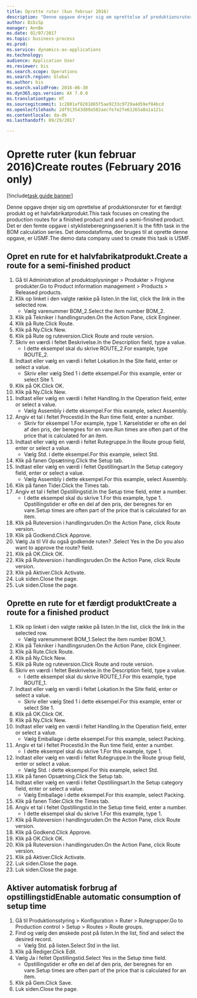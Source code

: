 ```yaml
--- 
title: Oprette ruter (kun februar 2016)
description: "Denne opgave drejer sig om oprettelse af produktionsruter for et færdigt produkt og et halvfabrikatprodukt."
author: BibiSp
manager: AnnBe
ms.date: 02/07/2017
ms.topic: business-process
ms.prod: 
ms.service: dynamics-ax-applications
ms.technology: 
audience: Application User
ms.reviewer: bis
ms.search.scope: Operations
ms.search.region: Global
ms.author: bis
ms.search.validFrom: 2016-06-30
ms.dyn365.ops.version: AX 7.0.0
ms.translationtype: HT
ms.sourcegitcommit: 1c2801af8201865f5ae9233c9729a4d59ef84bcd
ms.openlocfilehash: 2df913543d89a502aecfe7e2fe61265a8a1a121c
ms.contentlocale: da-dk
ms.lasthandoff: 09/29/2017

---
```

# <a name="create-routes-february-2016-only"></a><span data-ttu-id="5f69c-103">Oprette ruter (kun februar 2016)</span><span class="sxs-lookup"><span data-stu-id="5f69c-103">Create routes (February 2016 only)</span></span>

[!include[task guide banner](../../includes/task-guide-banner.md)]

<span data-ttu-id="5f69c-104">Denne opgave drejer sig om oprettelse af produktionsruter for et færdigt produkt og et halvfabrikatprodukt.</span><span class="sxs-lookup"><span data-stu-id="5f69c-104">This task focuses on creating the production routes for a finished product and and a semi-finished product.</span></span> <span data-ttu-id="5f69c-105">Det er den femte opgave i styklisteberegningsserien.</span><span class="sxs-lookup"><span data-stu-id="5f69c-105">It is the fifth task in the BOM calculation series.</span></span> <span data-ttu-id="5f69c-106">Det demodatafirma, der bruges til at oprette denne opgave, er USMF.</span><span class="sxs-lookup"><span data-stu-id="5f69c-106">The demo data company used to create this task is USMF.</span></span>


## <a name="create-a-route-for-a-semi-finished-product"></a><span data-ttu-id="5f69c-107">Opret en rute for et halvfabrikatprodukt.</span><span class="sxs-lookup"><span data-stu-id="5f69c-107">Create a route for a semi-finished product</span></span>
1. <span data-ttu-id="5f69c-108">Gå til Administration af produktoplysninger > Produkter > Frigivne produkter.</span><span class="sxs-lookup"><span data-stu-id="5f69c-108">Go to Product information management > Products > Released products.</span></span>
2. <span data-ttu-id="5f69c-109">Klik op linket i den valgte række på listen.</span><span class="sxs-lookup"><span data-stu-id="5f69c-109">In the list, click the link in the selected row.</span></span>
    * <span data-ttu-id="5f69c-110">Vælg varenummer BOM_2.</span><span class="sxs-lookup"><span data-stu-id="5f69c-110">Select the item number BOM_2.</span></span>  
3. <span data-ttu-id="5f69c-111">Klik på Tekniker i handlingsruden.</span><span class="sxs-lookup"><span data-stu-id="5f69c-111">On the Action Pane, click Engineer.</span></span>
4. <span data-ttu-id="5f69c-112">Klik på Rute.</span><span class="sxs-lookup"><span data-stu-id="5f69c-112">Click Route.</span></span>
5. <span data-ttu-id="5f69c-113">Klik på Ny.</span><span class="sxs-lookup"><span data-stu-id="5f69c-113">Click New.</span></span>
6. <span data-ttu-id="5f69c-114">Klik på Rute og ruteversion.</span><span class="sxs-lookup"><span data-stu-id="5f69c-114">Click Route and route version.</span></span>
7. <span data-ttu-id="5f69c-115">Skriv en værdi i feltet Beskrivelse.</span><span class="sxs-lookup"><span data-stu-id="5f69c-115">In the Description field, type a value.</span></span>
    * <span data-ttu-id="5f69c-116">I dette eksempel skal du skrive ROUTE_2.</span><span class="sxs-lookup"><span data-stu-id="5f69c-116">For example, type ROUTE_2.</span></span>  
8. <span data-ttu-id="5f69c-117">Indtast eller vælg en værdi i feltet Lokation.</span><span class="sxs-lookup"><span data-stu-id="5f69c-117">In the Site field, enter or select a value.</span></span>
    * <span data-ttu-id="5f69c-118">Skriv eller vælg Sted 1 i dette eksempel.</span><span class="sxs-lookup"><span data-stu-id="5f69c-118">For this example, enter or select Site 1.</span></span>  
9. <span data-ttu-id="5f69c-119">Klik på OK.</span><span class="sxs-lookup"><span data-stu-id="5f69c-119">Click OK.</span></span>
10. <span data-ttu-id="5f69c-120">Klik på Ny.</span><span class="sxs-lookup"><span data-stu-id="5f69c-120">Click New.</span></span>
11. <span data-ttu-id="5f69c-121">Indtast eller vælg en værdi i feltet Handling.</span><span class="sxs-lookup"><span data-stu-id="5f69c-121">In the Operation field, enter or select a value.</span></span>
    * <span data-ttu-id="5f69c-122">Vælg Assembly i dette eksempel.</span><span class="sxs-lookup"><span data-stu-id="5f69c-122">For this example, select Assembly.</span></span>  
12. <span data-ttu-id="5f69c-123">Angiv et tal i feltet Procestid.</span><span class="sxs-lookup"><span data-stu-id="5f69c-123">In the Run time field, enter a number.</span></span>
    * <span data-ttu-id="5f69c-124">Skriv for eksempel 1.</span><span class="sxs-lookup"><span data-stu-id="5f69c-124">For example, type 1.</span></span> <span data-ttu-id="5f69c-125">Kørselstider er ofte en del af den pris, der beregnes for en vare.</span><span class="sxs-lookup"><span data-stu-id="5f69c-125">Run times are often part of the price that is calculated for an item.</span></span>  
13. <span data-ttu-id="5f69c-126">Indtast eller vælg en værdi i feltet Rutegruppe.</span><span class="sxs-lookup"><span data-stu-id="5f69c-126">In the Route group field, enter or select a value.</span></span>
    * <span data-ttu-id="5f69c-127">Vælg Std. i dette eksempel.</span><span class="sxs-lookup"><span data-stu-id="5f69c-127">For this example, select Std.</span></span>  
14. <span data-ttu-id="5f69c-128">Klik på fanen Opsætning.</span><span class="sxs-lookup"><span data-stu-id="5f69c-128">Click the Setup tab.</span></span>
15. <span data-ttu-id="5f69c-129">Indtast eller vælg en værdi i feltet Opstillingsart.</span><span class="sxs-lookup"><span data-stu-id="5f69c-129">In the Setup category field, enter or select a value.</span></span>
    * <span data-ttu-id="5f69c-130">Vælg Assembly i dette eksempel.</span><span class="sxs-lookup"><span data-stu-id="5f69c-130">For this example, select Assembly.</span></span>  
16. <span data-ttu-id="5f69c-131">Klik på fanen Tider.</span><span class="sxs-lookup"><span data-stu-id="5f69c-131">Click the Times tab.</span></span>
17. <span data-ttu-id="5f69c-132">Angiv et tal i feltet Opstillingstid.</span><span class="sxs-lookup"><span data-stu-id="5f69c-132">In the Setup time field, enter a number.</span></span>
    * <span data-ttu-id="5f69c-133">I dette eksempel skal du skrive 1.</span><span class="sxs-lookup"><span data-stu-id="5f69c-133">For this example, type 1.</span></span> <span data-ttu-id="5f69c-134">Opstillingstider er ofte en del af den pris, der beregnes for en vare.</span><span class="sxs-lookup"><span data-stu-id="5f69c-134">Setup times are often part of the price that is calculated for an item.</span></span>  
18. <span data-ttu-id="5f69c-135">Klik på Ruteversion i handlingsruden.</span><span class="sxs-lookup"><span data-stu-id="5f69c-135">On the Action Pane, click Route version.</span></span>
19. <span data-ttu-id="5f69c-136">Klik på Godkend.</span><span class="sxs-lookup"><span data-stu-id="5f69c-136">Click Approve.</span></span>
20. <span data-ttu-id="5f69c-137">Vælg Ja til Vil du også godkende ruten? .</span><span class="sxs-lookup"><span data-stu-id="5f69c-137">Select Yes in the Do you also want to approve the route? field.</span></span>
21. <span data-ttu-id="5f69c-138">Klik på OK.</span><span class="sxs-lookup"><span data-stu-id="5f69c-138">Click OK.</span></span>
22. <span data-ttu-id="5f69c-139">Klik på Ruteversion i handlingsruden.</span><span class="sxs-lookup"><span data-stu-id="5f69c-139">On the Action Pane, click Route version.</span></span>
23. <span data-ttu-id="5f69c-140">Klik på Aktiver.</span><span class="sxs-lookup"><span data-stu-id="5f69c-140">Click Activate.</span></span>
24. <span data-ttu-id="5f69c-141">Luk siden.</span><span class="sxs-lookup"><span data-stu-id="5f69c-141">Close the page.</span></span>
25. <span data-ttu-id="5f69c-142">Luk siden.</span><span class="sxs-lookup"><span data-stu-id="5f69c-142">Close the page.</span></span>

## <a name="create-a-route-for-a-finished-product"></a><span data-ttu-id="5f69c-143">Oprette en rute for et færdigt produkt</span><span class="sxs-lookup"><span data-stu-id="5f69c-143">Create a route for a finished product</span></span>
1. <span data-ttu-id="5f69c-144">Klik op linket i den valgte række på listen.</span><span class="sxs-lookup"><span data-stu-id="5f69c-144">In the list, click the link in the selected row.</span></span>
    * <span data-ttu-id="5f69c-145">Vælg varenummeret BOM_1.</span><span class="sxs-lookup"><span data-stu-id="5f69c-145">Select the item number BOM_1.</span></span>  
2. <span data-ttu-id="5f69c-146">Klik på Tekniker i handlingsruden.</span><span class="sxs-lookup"><span data-stu-id="5f69c-146">On the Action Pane, click Engineer.</span></span>
3. <span data-ttu-id="5f69c-147">Klik på Rute.</span><span class="sxs-lookup"><span data-stu-id="5f69c-147">Click Route.</span></span>
4. <span data-ttu-id="5f69c-148">Klik på Ny.</span><span class="sxs-lookup"><span data-stu-id="5f69c-148">Click New.</span></span>
5. <span data-ttu-id="5f69c-149">Klik på Rute og ruteversion.</span><span class="sxs-lookup"><span data-stu-id="5f69c-149">Click Route and route version.</span></span>
6. <span data-ttu-id="5f69c-150">Skriv en værdi i feltet Beskrivelse.</span><span class="sxs-lookup"><span data-stu-id="5f69c-150">In the Description field, type a value.</span></span>
    * <span data-ttu-id="5f69c-151">I dette eksempel skal du skrive ROUTE_1.</span><span class="sxs-lookup"><span data-stu-id="5f69c-151">For this example, type ROUTE_1.</span></span>  
7. <span data-ttu-id="5f69c-152">Indtast eller vælg en værdi i feltet Lokation.</span><span class="sxs-lookup"><span data-stu-id="5f69c-152">In the Site field, enter or select a value.</span></span>
    * <span data-ttu-id="5f69c-153">Skriv eller vælg Sted 1 i dette eksempel.</span><span class="sxs-lookup"><span data-stu-id="5f69c-153">For this example, enter or select Site 1.</span></span>  
8. <span data-ttu-id="5f69c-154">Klik på OK.</span><span class="sxs-lookup"><span data-stu-id="5f69c-154">Click OK.</span></span>
9. <span data-ttu-id="5f69c-155">Klik på Ny.</span><span class="sxs-lookup"><span data-stu-id="5f69c-155">Click New.</span></span>
10. <span data-ttu-id="5f69c-156">Indtast eller vælg en værdi i feltet Handling.</span><span class="sxs-lookup"><span data-stu-id="5f69c-156">In the Operation field, enter or select a value.</span></span>
    * <span data-ttu-id="5f69c-157">Vælg Emballage i dette eksempel.</span><span class="sxs-lookup"><span data-stu-id="5f69c-157">For this example, select Packing.</span></span>  
11. <span data-ttu-id="5f69c-158">Angiv et tal i feltet Procestid.</span><span class="sxs-lookup"><span data-stu-id="5f69c-158">In the Run time field, enter a number.</span></span>
    * <span data-ttu-id="5f69c-159">I dette eksempel skal du skrive 1.</span><span class="sxs-lookup"><span data-stu-id="5f69c-159">For this example, type 1.</span></span>  
12. <span data-ttu-id="5f69c-160">Indtast eller vælg en værdi i feltet Rutegruppe.</span><span class="sxs-lookup"><span data-stu-id="5f69c-160">In the Route group field, enter or select a value.</span></span>
    * <span data-ttu-id="5f69c-161">Vælg Std. i dette eksempel.</span><span class="sxs-lookup"><span data-stu-id="5f69c-161">For this example, select Std.</span></span>  
13. <span data-ttu-id="5f69c-162">Klik på fanen Opsætning.</span><span class="sxs-lookup"><span data-stu-id="5f69c-162">Click the Setup tab.</span></span>
14. <span data-ttu-id="5f69c-163">Indtast eller vælg en værdi i feltet Opstillingsart.</span><span class="sxs-lookup"><span data-stu-id="5f69c-163">In the Setup category field, enter or select a value.</span></span>
    * <span data-ttu-id="5f69c-164">Vælg Emballage i dette eksempel.</span><span class="sxs-lookup"><span data-stu-id="5f69c-164">For this example, select Packing.</span></span>  
15. <span data-ttu-id="5f69c-165">Klik på fanen Tider.</span><span class="sxs-lookup"><span data-stu-id="5f69c-165">Click the Times tab.</span></span>
16. <span data-ttu-id="5f69c-166">Angiv et tal i feltet Opstillingstid.</span><span class="sxs-lookup"><span data-stu-id="5f69c-166">In the Setup time field, enter a number.</span></span>
    * <span data-ttu-id="5f69c-167">I dette eksempel skal du skrive 1.</span><span class="sxs-lookup"><span data-stu-id="5f69c-167">For this example, type 1.</span></span>  
17. <span data-ttu-id="5f69c-168">Klik på Ruteversion i handlingsruden.</span><span class="sxs-lookup"><span data-stu-id="5f69c-168">On the Action Pane, click Route version.</span></span>
18. <span data-ttu-id="5f69c-169">Klik på Godkend.</span><span class="sxs-lookup"><span data-stu-id="5f69c-169">Click Approve.</span></span>
19. <span data-ttu-id="5f69c-170">Klik på OK.</span><span class="sxs-lookup"><span data-stu-id="5f69c-170">Click OK.</span></span>
20. <span data-ttu-id="5f69c-171">Klik på Ruteversion i handlingsruden.</span><span class="sxs-lookup"><span data-stu-id="5f69c-171">On the Action Pane, click Route version.</span></span>
21. <span data-ttu-id="5f69c-172">Klik på Aktiver.</span><span class="sxs-lookup"><span data-stu-id="5f69c-172">Click Activate.</span></span>
22. <span data-ttu-id="5f69c-173">Luk siden.</span><span class="sxs-lookup"><span data-stu-id="5f69c-173">Close the page.</span></span>
23. <span data-ttu-id="5f69c-174">Luk siden.</span><span class="sxs-lookup"><span data-stu-id="5f69c-174">Close the page.</span></span>

## <a name="enable-automatic-consumption-of-setup-time"></a><span data-ttu-id="5f69c-175">Aktiver automatisk forbrug af opstillingstid</span><span class="sxs-lookup"><span data-stu-id="5f69c-175">Enable automatic consumption of setup time</span></span>
1. <span data-ttu-id="5f69c-176">Gå til Produktionsstyring > Konfiguration > Ruter > Rutegrupper.</span><span class="sxs-lookup"><span data-stu-id="5f69c-176">Go to Production control > Setup > Routes > Route groups.</span></span>
2. <span data-ttu-id="5f69c-177">Find og vælg den ønskede post på listen.</span><span class="sxs-lookup"><span data-stu-id="5f69c-177">In the list, find and select the desired record.</span></span>
    * <span data-ttu-id="5f69c-178">Vælg Std. på listen.</span><span class="sxs-lookup"><span data-stu-id="5f69c-178">Select Std in the list.</span></span>  
3. <span data-ttu-id="5f69c-179">Klik på Rediger.</span><span class="sxs-lookup"><span data-stu-id="5f69c-179">Click Edit.</span></span>
4. <span data-ttu-id="5f69c-180">Vælg Ja i feltet Opstillingstid.</span><span class="sxs-lookup"><span data-stu-id="5f69c-180">Select Yes in the Setup time field.</span></span>
    * <span data-ttu-id="5f69c-181">Opstillingstider er ofte en del af den pris, der beregnes for en vare.</span><span class="sxs-lookup"><span data-stu-id="5f69c-181">Setup times are often part of the price that is calculated for an item.</span></span>  
5. <span data-ttu-id="5f69c-182">Klik på Gem.</span><span class="sxs-lookup"><span data-stu-id="5f69c-182">Click Save.</span></span>
6. <span data-ttu-id="5f69c-183">Luk siden.</span><span class="sxs-lookup"><span data-stu-id="5f69c-183">Close the page.</span></span>


